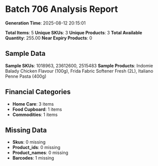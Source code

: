 # Batch 706 Analysis Report

**Generation Time**: 2025-08-12 20:15:01

**Total Items**: 5
**Unique SKUs**: 3
**Unique Products**: 3
**Total Available Quantity**: 255.00
**Near Expiry Products**: 0

## Sample Data
**Sample SKUs**: 1018963, 23612600, 2515483
**Sample Products**: Indomie Balady Chicken Flavour (100g), Frida Fabric Softener Fresh (2L), Italiano Penne Pasta (400g)

## Financial Categories
- **Home Care**: 3 items
- **Food Cupboard**: 1 items
- **Commodities**: 1 items

## Missing Data
- **Skus**: 0 missing
- **Product_ids**: 0 missing
- **Product_names**: 0 missing
- **Barcodes**: 1 missing

